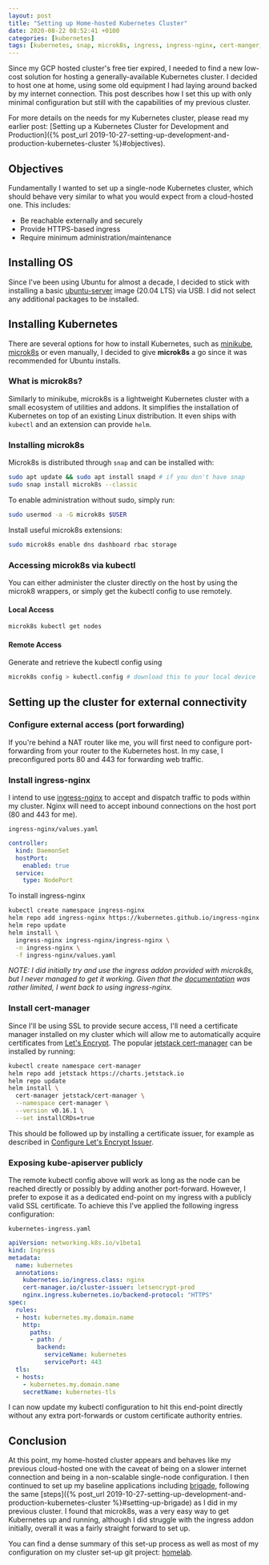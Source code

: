 ```yaml
---
layout: post
title: "Setting up Home-hosted Kubernetes Cluster"
date: 2020-08-22 08:52:41 +0100
categories: [kubernetes]
tags: [kubernetes, snap, microk8s, ingress, ingress-nginx, cert-manger, helm]
---
```


Since my GCP hosted cluster's free tier expired, I needed to find a new low-cost solution for hosting a generally-available Kubernetes cluster. I decided to host one at home, using some old equipment I had laying around backed by my internet connection. This post describes how I set this up with only minimal configuration but still with the capabilities of my previous cluster.

For more details on the needs for my Kubernetes cluster, please read my earlier post: [Setting up a Kubernetes Cluster for Development and Production]({% post_url 2019-10-27-setting-up-development-and-production-kubernetes-cluster %}#objectives).

## Objectives

Fundamentally I wanted to set up a single-node Kubernetes cluster, which should behave very similar to what you would expect from a cloud-hosted one. This includes:

- Be reachable externally and securely
- Provide HTTPS-based ingress
- Require minimum administration/maintenance

## Installing OS

Since I've been using Ubuntu for almost a decade, I decided to stick with installing a basic [ubuntu-server](https://ubuntu.com/download/server) image (20.04 LTS) via USB. I did not select any additional packages to be installed.

## Installing Kubernetes

There are several options for how to install Kubernetes, such as [minikube](https://kubernetes.io/docs/tasks/tools/install-minikube/), [microk8s](https://microk8s.io/) or even manually, I decided to give **microk8s** a go since it was recommended for Ubuntu installs.

### What is microk8s?

Similarly to minikube, microk8s is a lightweight Kubernetes cluster with a small ecosystem of utilities and addons. It simplifies the installation of Kubernetes on top of an existing Linux distribution. It even ships with `kubectl` and an extension can provide `helm`.

### Installing microk8s

Microk8s is distributed through `snap` and can be installed with:

```sh
sudo apt update && sudo apt install snapd # if you don't have snap
sudo snap install microk8s --classic
```

To enable administration without sudo, simply run:

```sh
sudo usermod -a -G microk8s $USER
```

Install useful microk8s extensions:
```sh
sudo microk8s enable dns dashboard rbac storage
```

### Accessing microk8s via kubectl

You can either administer the cluster directly on the host by using the microk8 wrappers, or simply get the kubectl config to use remotely.

#### Local Access

```sh
microk8s kubectl get nodes
```

#### Remote Access

Generate and retrieve the kubectl config using
```sh
microk8s config > kubectl.config # download this to your local device
```

## Setting up the cluster for external connectivity

### Configure external access (port forwarding)

If you're behind a NAT router like me, you will first need to configure port-forwarding from your router to the Kubernetes host. In my case, I preconfigured ports 80 and 443 for forwarding web traffic.

### Install ingress-nginx

I intend to use [ingress-nginx](https://kubernetes.github.io/ingress-nginx/) to accept and dispatch traffic to pods within my cluster. Nginx will need to accept inbound connections on the host port (80 and 443 for me).

`ingress-nginx/values.yaml`
```yaml
controller:
  kind: DaemonSet
  hostPort:
    enabled: true
  service:
    type: NodePort
```

To install ingress-nginx
```sh
kubectl create namespace ingress-nginx
helm repo add ingress-nginx https://kubernetes.github.io/ingress-nginx
helm repo update
helm install \
  ingress-nginx ingress-nginx/ingress-nginx \
  -n ingress-nginx \
  -f ingress-nginx/values.yaml
```

*NOTE: I did initially try and use the ingress addon provided with microk8s, but I never managed to get it working. Given that the [documentation](https://microk8s.io/docs/addon-ingress) was rather limited, I went back to using ingress-nginx.*

### Install cert-manager

Since I'll be using SSL to provide secure access, I'll need a certificate manager installed on my cluster which will allow me to automatically acquire certificates from [Let's Encrypt](https://letsencrypt.org/). The popular [jetstack cert-manager](https://cert-manager.io/docs/) can be installed by running:

```sh
kubectl create namespace cert-manager
helm repo add jetstack https://charts.jetstack.io
helm repo update
helm install \
  cert-manager jetstack/cert-manager \
  --namespace cert-manager \
  --version v0.16.1 \
  --set installCRDs=true
```

This should be followed up by installing a certificate issuer, for example as described in [Configure Let's Encrypt Issuer](https://cert-manager.io/docs/tutorials/acme/ingress/#step-6-configure-let-s-encrypt-issuer).

### Exposing kube-apiserver publicly

The remote kubectl config above will work as long as the node can be reached directly or possibly by adding another port-forward. However, I prefer to expose it as a dedicated end-point on my ingress with a publicly valid SSL certificate. To achieve this I've applied the following ingress configuration:

`kubernetes-ingress.yaml`
```yaml
apiVersion: networking.k8s.io/v1beta1
kind: Ingress
metadata:
  name: kubernetes
  annotations:
    kubernetes.io/ingress.class: nginx
    cert-manager.io/cluster-issuer: letsencrypt-prod
    nginx.ingress.kubernetes.io/backend-protocol: "HTTPS"
spec:
  rules:
  - host: kubernetes.my.domain.name
    http:
      paths:
      - path: /
        backend:
          serviceName: kubernetes
          servicePort: 443
  tls:
  - hosts:
    - kubernetes.my.domain.name
    secretName: kubernetes-tls
```

I can now update my kubectl configuration to hit this end-point directly without any extra port-forwards or custom certificate authority entries.

## Conclusion

At this point, my home-hosted cluster appears and behaves like my previous cloud-hosted one with the caveat of being on a slower internet connection and being in a non-scalable single-node configuration. I then continued to set up my baseline applications including [brigade](https://brigade.sh), following the same [steps]({% post_url 2019-10-27-setting-up-development-and-production-kubernetes-cluster %}#setting-up-brigade) as I did in my previous cluster. I found that microk8s, was a very easy way to get Kubernetes up and running, although I did struggle with the ingress addon initially, overall it was a fairly straight forward to set up.

You can find a dense summary of this set-up process as well as most of my configuration on my cluster set-up git project: [homelab](https://github.com/eyjohn/homelab).